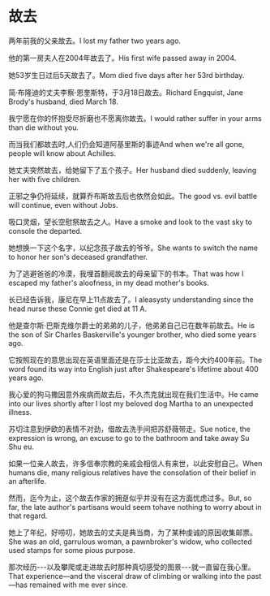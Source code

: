 # 故去

<p><span class="chinese">两年前我的父亲故去。</span><span class="english">I lost my father two years ago.</span></p>

<p><span class="chinese">他的第一房夫人在2004年故去了。</span><span class="english">His first wife passed away in 2004.</span></p>

<p><span class="chinese">她53岁生日过后5天故去了。</span><span class="english">Mom died five days after her 53rd birthday.</span></p>

<p><span class="chinese">简·布隆迪的丈夫李察·恩奎斯特，于3月18日故去。</span><span class="english">Richard Engquist, Jane Brody's husband, died March 18.</span></p>

<p><span class="chinese">我宁愿在你的怀抱受尽折磨也不愿离你故去。</span><span class="english">I would rather suffer in your arms than die without you.</span></p>

<p><span class="chinese">而当我们都故去时,人们仍会知道阿基里斯的事迹</span><span class="english">And when we're all gone, people will know about Achilles.</span></p>

<p><span class="chinese">她丈夫突然故去，给她留下了五个孩子。</span><span class="english">Her husband died suddenly, leaving her with five children.</span></p>

<p><span class="chinese">正邪之争仍将延续，就算乔布斯故去后也依然会如此。</span><span class="english">The good vs. evil battle will continue, even without Jobs.</span></p>

<p><span class="chinese">吸口灵烟，望长空慰祭故去之人。</span><span class="english">Have a smoke and look to the vast sky to console the departed.</span></p>

<p><span class="chinese">她想换一下这个名字，以纪念孩子故去的爷爷。</span><span class="english">She wants to switch the name to honor her son's deceased grandfather.</span></p>

<p><span class="chinese">为了逃避爸爸的冷漠，我埋首翻阅故去的母亲留下的书本。</span><span class="english">That was how I escaped my father's aloofness, in my dead mother's books.</span></p>

<p><span class="chinese">长已经告诉我，康尼在早上11点故去了。</span><span class="english">I aleasysty understanding since the head nurse these Connie get died at 11 A.</span></p>

<p><span class="chinese">他是查尔斯·巴斯克维尔爵士的弟弟的儿子，他弟弟自己已在数年前故去。</span><span class="english">He is the son of Sir Charles Baskerville's younger brother, who died some years ago.</span></p>

<p><span class="chinese">它按照现在的意思出现在英语里面还是在莎士比亚故去，距今大约400年前。</span><span class="english">The word found its way into English just after Shakespeare's lifetime about 400 years ago.</span></p>

<p><span class="chinese">我心爱的狗马撒因意外疾病而故去后，不久杰克就出现在我们生活中。</span><span class="english">He came into our lives shortly after I lost my beloved dog Martha to an unexpected illness.</span></p>

<p><span class="chinese">苏切注意到伊欧的表情不对劲，借故去洗手间把苏舒薇带走。</span><span class="english">Sue notice, the expression is wrong, an excuse to go to the bathroom and take away Su Shu eu.</span></p>

<p><span class="chinese">如果一位亲人故去，许多信奉宗教的亲戚会相信人有来世，以此安慰自己。</span><span class="english">When humans die, many religious relatives have the consolation of their belief in an afterlife.</span></p>

<p><span class="chinese">然而，迄今为止，这个故去作家的拥趸似乎并没有在这方面忧虑过多。</span><span class="english">But, so far, the late author's partisans would seem tohave nothing to worry about in that regard.</span></p>

<p><span class="chinese">她上了年纪，好唠叨，她故去的丈夫是典当商，为了某种虔诚的原因收集邮票。</span><span class="english">She was an old, garrulous woman, a pawnbroker's widow, who collected used stamps for some pious purpose.</span></p>

<p><span class="chinese">那次经历---以及攀爬或走进故去时那种真切感受的图景---就一直留在我心里。</span><span class="english">That experience—and the visceral draw of climbing or walking into the past—has remained with me ever since.</span></p>

